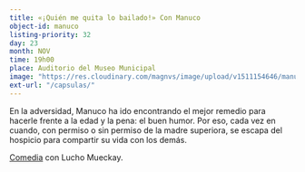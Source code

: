 ```yaml
---
title: «¡Quién me quita lo bailado!» Con Manuco
object-id: manuco
listing-priority: 32
day: 23
month: NOV
time: 19h00
place: Auditorio del Museo Municipal
image: "https://res.cloudinary.com/magnvs/image/upload/v1511154646/manuco_kekkyy.jpg"
ext-url: "/capsulas/"
---
```


En la adversidad, Manuco ha ido encontrando el mejor remedio para hacerle frente a la edad y la pena: el buen humor. Por eso, cada vez en cuando, con permiso o sin permiso de la madre superiora, se escapa  del hospicio para compartir su vida con los demás.

<u>Comedia</u> con Lucho Mueckay.

